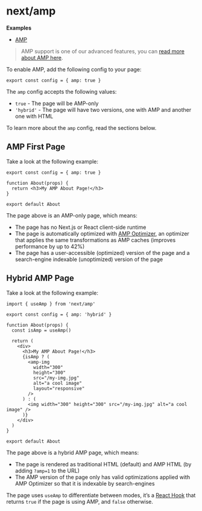 # next/amp

**Examples**

- [AMP](https://github.com/vercel/next.js/tree/canary/examples/amp)

> AMP support is one of our advanced features, you can [read more about AMP here](/docs/advanced-features/amp-support/introduction.md).

To enable AMP, add the following config to your page:

    export const config = { amp: true }

The `amp` config accepts the following values:

- `true` - The page will be AMP-only
- `'hybrid'` - The page will have two versions, one with AMP and another one with HTML

To learn more about the `amp` config, read the sections below.

## AMP First Page

Take a look at the following example:

    export const config = { amp: true }

    function About(props) {
      return <h3>My AMP About Page!</h3>
    }

    export default About

The page above is an AMP-only page, which means:

- The page has no Next.js or React client-side runtime
- The page is automatically optimized with [AMP Optimizer](https://github.com/ampproject/amp-toolbox/tree/master/packages/optimizer), an optimizer that applies the same transformations as AMP caches (improves performance by up to 42%)
- The page has a user-accessible (optimized) version of the page and a search-engine indexable (unoptimized) version of the page

## Hybrid AMP Page

Take a look at the following example:

    import { useAmp } from 'next/amp'

    export const config = { amp: 'hybrid' }

    function About(props) {
      const isAmp = useAmp()

      return (
        <div>
          <h3>My AMP About Page!</h3>
          {isAmp ? (
            <amp-img
              width="300"
              height="300"
              src="/my-img.jpg"
              alt="a cool image"
              layout="responsive"
            />
          ) : (
            <img width="300" height="300" src="/my-img.jpg" alt="a cool image" />
          )}
        </div>
      )
    }

    export default About

The page above is a hybrid AMP page, which means:

- The page is rendered as traditional HTML (default) and AMP HTML (by adding `?amp=1` to the URL)
- The AMP version of the page only has valid optimizations applied with AMP Optimizer so that it is indexable by search-engines

The page uses `useAmp` to differentiate between modes, it’s a [React Hook](https://reactjs.org/docs/hooks-intro.html) that returns `true` if the page is using AMP, and `false` otherwise.
